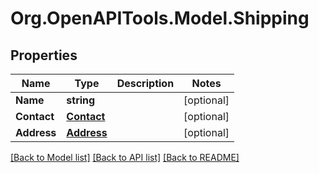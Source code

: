 # Org.OpenAPITools.Model.Shipping
## Properties

Name | Type | Description | Notes
------------ | ------------- | ------------- | -------------
**Name** | **string** |  | [optional] 
**Contact** | [**Contact**](Contact.md) |  | [optional] 
**Address** | [**Address**](Address.md) |  | [optional] 

[[Back to Model list]](../README.md#documentation-for-models) [[Back to API list]](../README.md#documentation-for-api-endpoints) [[Back to README]](../README.md)

